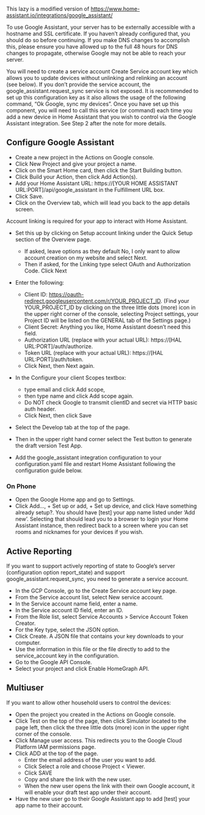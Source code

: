 This lazy is a modified version of https://www.home-assistant.io/integrations/google_assistant/

To use Google Assistant, your server has to be externally accessible with a hostname and SSL certificate. If you haven’t already configured that, you should do so before continuing. If you make DNS changes to accomplish this, please ensure you have allowed up to the full 48 hours for DNS changes to propagate, otherwise Google may not be able to reach your server.

You will need to create a service account Create Service account key which allows you to update devices without unlinking and relinking an account (see below). If you don’t provide the service account, the google_assistant.request_sync service is not exposed. It is recommended to set up this configuration key as it also allows the usage of the following command, “Ok Google, sync my devices”. Once you have set up this component, you will need to call this service (or command) each time you add a new device in Home Assistant that you wish to control via the Google Assistant integration. See Step 2 after the note for more details.

## Configure Google Assistant
* Create a new project in the Actions on Google console.
* Click New Project and give your project a name.
* Click on the Smart Home card, then click the Start Building button.
* Click Build your Action, then click Add Action(s).
* Add your Home Assistant URL: https://[YOUR HOME ASSISTANT URL:PORT]/api/google_assistant in the Fulfillment URL box.
* Click Save.
* Click on the Overview tab, which will lead you back to the app details screen.

Account linking is required for your app to interact with Home Assistant.
* Set this up by clicking on Setup account linking under the Quick Setup section of the Overview page.
    * If asked, leave options as they default No, I only want to allow account creation on my website and select Next.
    * Then if asked, for the Linking type select OAuth and Authorization Code. Click Next
* Enter the following: 
    * Client ID: https://oauth-redirect.googleusercontent.com/r/YOUR_PROJECT_ID. (Find your YOUR_PROJECT_ID by clicking on the three little dots (more) icon in the upper right corner of the console, selecting Project settings, your Project ID will be listed on the GENERAL tab of the Settings page.) 
    * Client Secret: Anything you like, Home Assistant doesn’t need this field.
    * Authorization URL (replace with your actual URL): https://[HAL URL:PORT]/auth/authorize.
    * Token URL (replace with your actual URL): https://[HAL URL:PORT]/auth/token.
    * Click Next, then Next again.
* In the Configure your client Scopes textbox:
    * type email and click Add scope,
    * then type name and click Add scope again.
    * Do NOT check Google to transmit clientID and secret via HTTP basic auth header.
    * Click Next, then click Save

* Select the Develop tab at the top of the page.
* Then in the upper right hand corner select the Test button to generate the draft version Test App.
* Add the google_assistant integration configuration to your configuration.yaml file and restart Home Assistant following the configuration guide below.
 
### On Phone
* Open the Google Home app and go to Settings.
* Click Add..., + Set up or add, + Set up device, and click Have something already setup?. You should have [test] your app name listed under ‘Add new’. Selecting that should lead you to a browser to login your Home Assistant instance, then redirect back to a screen where you can set rooms and nicknames for your devices if you wish.

## Active Reporting
If you want to support actively reporting of state to Google’s server (configuration option report_state) and support google_assistant.request_sync, you need to generate a service account.
* In the GCP Console, go to the Create Service account key page.
* From the Service account list, select New service account.
* In the Service account name field, enter a name.
* In the Service account ID field, enter an ID.
* From the Role list, select Service Accounts > Service Account Token Creator.
* For the Key type, select the JSON option.
* Click Create. A JSON file that contains your key downloads to your computer.
* Use the information in this file or the file directly to add to the service_account key in the configuration.
* Go to the Google API Console.
* Select your project and click Enable HomeGraph API.

## Multiuser
If you want to allow other household users to control the devices:
* Open the project you created in the Actions on Google console.
* Click Test on the top of the page, then click Simulator located to the page left, then click the three little dots (more) icon in the upper right corner of the console.
* Click Manage user access. This redirects you to the Google Cloud Platform IAM permissions page.
* Click ADD at the top of the page. 
    * Enter the email address of the user you want to add. 
    * Click Select a role and choose Project < Viewer.
    * Click SAVE 
    * Copy and share the link with the new user.
    * When the new user opens the link with their own Google account, it will enable your draft test app under their account.
* Have the new user go to their Google Assistant app to add [test] your app name to their account.

